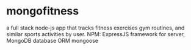 # mongofitness
a full stack node-js app that tracks fitness exercises gym routines, and similar sports activities by user. NPM: ExpressJS framework for server, MongoDB database ORM mongoose 
